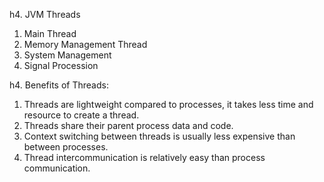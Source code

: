 h4. JVM Threads
1. Main Thread
2. Memory Management Thread
3. System Management
4. Signal Procession

h4. Benefits of Threads:
1. Threads are lightweight compared to processes, it takes less time and resource to create a thread.
2. Threads share their parent process data and code.
3. Context switching between threads is usually less expensive than between processes.
4. Thread intercommunication is relatively easy than process communication.
